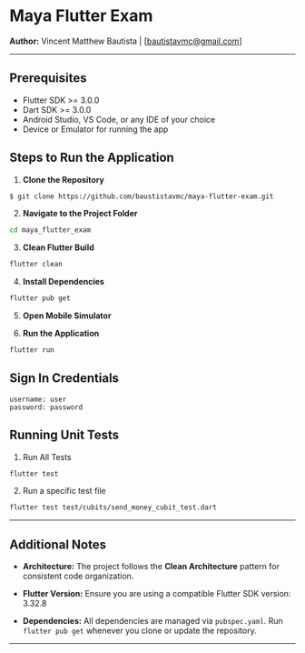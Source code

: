 # Maya Flutter Exam

**Author:** Vincent Matthew Bautista | [bautistavmc@gmail.com]

---

## Prerequisites

- Flutter SDK >= 3.0.0  
- Dart SDK >= 3.0.0  
- Android Studio, VS Code, or any IDE of your choice
- Device or Emulator for running the app

## Steps to Run the Application

1. **Clone the Repository**

```bash
$ git clone https://github.com/baustistavmc/maya-flutter-exam.git
```

2. **Navigate to the Project Folder**

```bash
cd maya_flutter_exam
```

3. **Clean Flutter Build**

```bash
flutter clean
```

4. **Install Dependencies**

```bash
flutter pub get
```

5. **Open Mobile Simulator**

6. **Run the Application**

```bash
flutter run
```

## Sign In Credentials
```
username: user
password: password
```

## Running Unit Tests

1. Run All Tests
```bash
flutter test
```
2. Run a specific test file
```bash
flutter test test/cubits/send_money_cubit_test.dart
```

---

## Additional Notes


* **Architecture:**
  The project follows the **Clean Architecture** pattern for consistent code organization.

* **Flutter Version:**
  Ensure you are using a compatible Flutter SDK version: 3.32.8

* **Dependencies:**
  All dependencies are managed via `pubspec.yaml`. Run `flutter pub get` whenever you clone or update the repository.

---

